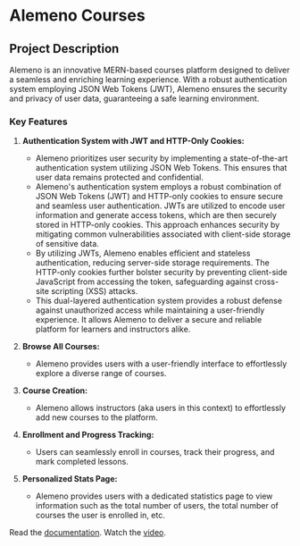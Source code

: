 # Alemeno Courses

## Project Description

Alemeno is an innovative MERN-based courses platform designed to deliver a seamless and enriching learning experience. With a robust authentication system employing JSON Web Tokens (JWT), Alemeno ensures the security and privacy of user data, guaranteeing a safe learning environment.

### Key Features

1. **Authentication System with JWT and HTTP-Only Cookies:**
    - Alemeno prioritizes user security by implementing a state-of-the-art authentication system utilizing JSON Web Tokens. This ensures that user data remains protected and confidential.
    - Alemeno's authentication system employs a robust combination of JSON Web Tokens (JWT) and HTTP-only cookies to ensure secure and seamless user authentication. JWTs are utilized to encode user information and generate access tokens, which are then securely stored in HTTP-only cookies. This approach enhances security by mitigating common vulnerabilities associated with client-side storage of sensitive data.
    - By utilizing JWTs, Alemeno enables efficient and stateless authentication, reducing server-side storage requirements. The HTTP-only cookies further bolster security by preventing client-side JavaScript from accessing the token, safeguarding against cross-site scripting (XSS) attacks.
    - This dual-layered authentication system provides a robust defense against unauthorized access while maintaining a user-friendly experience. It allows Alemeno to deliver a secure and reliable platform for learners and instructors alike.

2. **Browse All Courses:**
    - Alemeno provides users with a user-friendly interface to effortlessly explore a diverse range of courses.

3. **Course Creation:**
    - Alemeno allows instructors (aka users in this context) to effortlessly add new courses to the platform.

4. **Enrollment and Progress Tracking:**
    - Users can seamlessly enroll in courses, track their progress, and mark completed lessons.

5. **Personalized Stats Page:**
    - Alemeno provides users with a dedicated statistics page to view information such as the total number of users, the total number of courses the user is enrolled in, etc.

Read the [documentation](https://www.notion.so/ALEMENO-COURSES-CHALLENGE-726f3097d3714ac5a2e905802c14ada5?pvs=4).
Watch the [video](https://www.loom.com/share/8df0eeb62cbd491dac7aaf4c8686f39a?sid=31988f02-386f-4019-a1ed-d16100ad223e).
